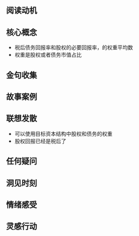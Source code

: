 ## 阅读动机

## 核心概念
- 税后债务回报率和股权的必要回报率，的权重平均数
- 权重是股权或者债务市值占比
## 金句收集

## 故事案例

## 联想发散
- 可以使用目标资本结构中股权和债务的权重
- 股权回报已经是税后了
## 任何疑问

## 洞见时刻

## 情绪感受

## 灵感行动